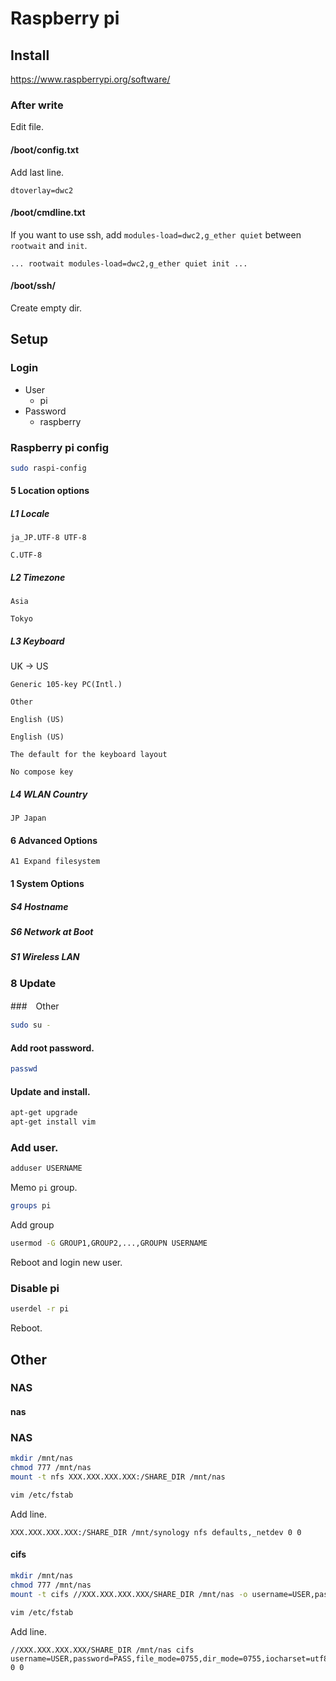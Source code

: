 # Raspberry pi

## Install

https://www.raspberrypi.org/software/

### After write

Edit file.

#### /boot/config.txt

Add last line.

```
dtoverlay=dwc2
```

#### /boot/cmdline.txt

If you want to use ssh, add `modules-load=dwc2,g_ether quiet` between `rootwait` and `init`.

```
... rootwait modules-load=dwc2,g_ether quiet init ...
```

#### /boot/ssh/

Create empty dir.

## Setup

### Login

* User
  * pi
* Password
  * raspberry

### Raspberry pi config

```sh
sudo raspi-config
```

#### 5 Location options

##### L1 Locale

```
ja_JP.UTF-8 UTF-8
```

```
C.UTF-8
```

##### L2 Timezone

```
Asia
```

```
Tokyo
```

##### L3 Keyboard

UK → US

```
Generic 105-key PC(Intl.)
```

```
Other
```

```
English (US)
```

```
English (US)
```

```
The default for the keyboard layout
```

```
No compose key
```

##### L4 WLAN Country

```
JP Japan
```

#### 6 Advanced Options

```
A1 Expand filesystem
```

#### 1 System Options

##### S4 Hostname

##### S6 Network at Boot

##### S1 Wireless LAN

### 8 Update

###　Other

```sh
sudo su -
```

#### Add root password.

```sh
passwd
```

#### Update and install.

```sh
apt-get upgrade
apt-get install vim
```

### Add user.

```sh
adduser USERNAME
```

Memo `pi` group.

```sh
groups pi
```

Add group

```sh
usermod -G GROUP1,GROUP2,...,GROUPN USERNAME
```

Reboot and login new user.

### Disable pi

```sh
userdel -r pi
```

Reboot.

## Other

### NAS

#### nas


### NAS

```sh
mkdir /mnt/nas
chmod 777 /mnt/nas
mount -t nfs XXX.XXX.XXX.XXX:/SHARE_DIR /mnt/nas
```

```sh
vim /etc/fstab
```

Add line.

```
XXX.XXX.XXX.XXX:/SHARE_DIR /mnt/synology nfs defaults,_netdev 0 0
```


#### cifs

```sh
mkdir /mnt/nas
chmod 777 /mnt/nas
mount -t cifs //XXX.XXX.XXX.XXX/SHARE_DIR /mnt/nas -o username=USER,password=PASS,iocharset=utf8
```

```sh
vim /etc/fstab
```

Add line.

```
//XXX.XXX.XXX.XXX/SHARE_DIR /mnt/nas cifs username=USER,password=PASS,file_mode=0755,dir_mode=0755,iocharset=utf8,uid=1000,gid=1000,forceuid,forcegid,_netdev 0 0
```
